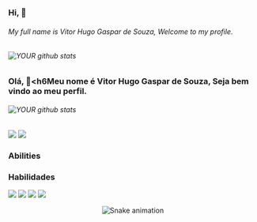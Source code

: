 ### Hi, 👋<h6>My full name is Vitor Hugo Gaspar de Souza, Welcome to my profile.<h6>![YOUR github stats](https://github-readme-stats.vercel.app/api?username=D3Vitt1n)
### Olá, 👋<h6Meu nome é Vitor Hugo Gaspar de Souza, Seja bem vindo ao meu perfil.<h6>![YOUR github stats](https://github-readme-stats.vercel.app/api?username=D3Vitt1n)

[<img src="https://img.shields.io/badge/linkedin-%230077B5.svg?&style=for-the-badge&logo=linkedin&logoColor=white" />](https://www.linkedin.com/in/d3vitor/) [<img src="https://img.shields.io/badge/Twitch-9146FF?style=for-the-badge&logo=twitch&logoColor=white">](https://www.twitch.tv/csvitt1n)

### Abilities
### Habilidades

<img src="https://img.shields.io/badge/Java-ED8B00?style=for-the-badge&logo=openjdk&logoColor=white" /> <img src="https://img.shields.io/badge/PHP-777BB4?style=for-the-badge&logo=php&logoColor=white" /> <img src="https://img.shields.io/badge/React-20232A?style=for-the-badge&logo=react&logoColor=61DAFB" /> <img src="https://img.shields.io/badge/JavaScript-323330?style=for-the-badge&logo=javascript&logoColor=F7DF1E" />

<div align="center">

  ![Snake animation](https://github.com/danielbped/danielbped/blob/output/github-contribution-grid-snake.svg)
  
</div>

